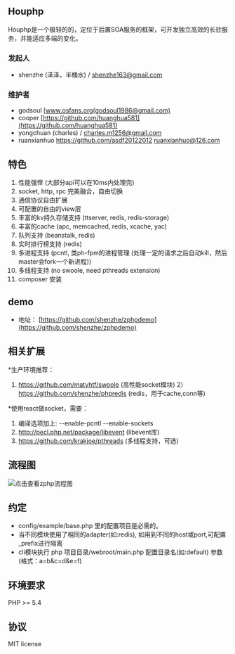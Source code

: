 ## Houphp

Houphp是一个极轻的的，定位于后置SOA服务的框架，可开发独立高效的长驻服务，并能适应多端的变化。

### 发起人

* shenzhe (泽泽，半桶水) / shenzhe163@gmail.com

### 维护者

* godsoul [www.osfans.org(godsoul1986@gmail.com)
* cooper [https://github.com/huanghua581](https://github.com/huanghua581)
* yongchuan (charles) / charles.m1256@gmail.com
* ruanxianhuo  https://github.com/asdf20122012 ruanxianhuo@126.com


## 特色

1) 性能强悍 (大部分api可以在10ms内处理完)
2) socket, http, rpc 完美融合，自由切换
3) 通信协议自由扩展 
4) 可配置的自由的view层
5) 丰富的kv持久存储支持 (ttserver, redis, redis-storage)
6) 丰富的cache (apc, memcached, redis, xcache, yac)
7) 队列支持  (beanstalk, redis)
8) 实时排行榜支持 (redis)
9) 多进程支持 (pcntl, 类ph-fpm的进程管理 (处理一定的请求之后自动kill，然后master会fork一个新进程))
10) 多线程支持 (no swoole, need pthreads extension)
11) composer 安装

## demo

* 地址： [https://github.com/shenzhe/zphpdemo](https://github.com/shenzhe/zphpdemo)

## 相关扩展

*生产环境推荐：

1) https://github.com/matyhtf/swoole  (高性能socket模块)
2）https://github.com/shenzhe/phpredis    (redis，用于cache,conn等)

*使用react做socket，需要：

1) 编译选项加上: --enable-pcntl --enable-sockets
2) http://pecl.php.net/package/libevent   (libevent库)
3) https://github.com/krakjoe/pthreads     (多线程支持，可选)

## 流程图

![点击查看zphp流程图](https://raw.github.com/shenzhe/zphp/master/zphp_jg.jpg "zphp流程图") 

## 约定

- config/example/base.php 里的配置项目是必需的。
- 当不同模块使用了相同的adapter(如:redis), 如用到不同的host或port,可配置_prefix进行隔离
- cli模块执行 php 项目目录/webroot/main.php 配置目录名(如:default) 参数(格式：a=b\&c=d\&e=f)
    
## 环境要求

PHP >= 5.4

## 协议

MIT license
